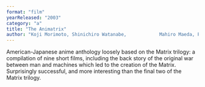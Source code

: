 ```yaml
---
format: "film"
yearReleased: "2003"
category: "a"
title: "The Animatrix"
author: "Koji Morimoto, Shinichiro Watanabe, 			Mahiro Maeda, Peter Chung, Andy Jones, Yoshiaki Kawajiri, and 			Takeshi Koike"
---
```

American-Japanese anime anthology loosely based on the  Matrix trilogy: a compilation of nine short films, including the back story  of the original war between man and machines which led to the creation of the  Matrix. Surprisingly successful, and more interesting than the final two of the Matrix trilogy.
 